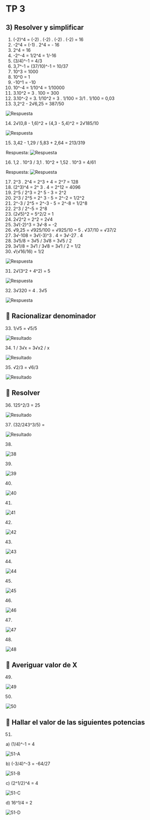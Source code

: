# TP 3

## 3) Resolver y simplificar

1. (-2)^4 = (-2) . (-2) . (-2) . (-2) = 16
2. -2^4 = (-1) . 2^4 = - 16
3. 2^4 = 16
4. -2^-4 = 1/2^4 = 1/-16
5. (3/4)^-1 = 4/3
6. 3,7^-1 = (37/10)^-1 = 10/37
7. 10^3 = 1000
8. 10^0 = 1
9. -10^1 = -10
10. 10^-4 = 1/10^4 = 1/10000
11. 3.10^2 = 3 . 100 = 300
12. 3.10^-2 = 3. 1/10^2 = 3 . 1/100 = 3/1 . 1/100 = 0,03
13. 3,2^2 - 2√6,25 = 387/50

![Respuesta](https://i.imgur.com/MHVVcy4.png)

14. 2√(0,8 - 1,6)^2 + (4,3 - 5,4)^2 = 2√185/10

![Respuesta](https://i.imgur.com/Bn3aHYa.png)

15. 3,42 - 1,29 / 5,83 + 2,64 = 213/319

Respuesta:
![Respuesta](https://i.imgur.com/JOa0jKN.png)

16. 1,2 . 10^3 / 3,1 . 10^2 + 1,52 . 10^3 = 4/61

Respuesta:
![Respuesta](https://i.imgur.com/KIfXbGx.png)

17. 2^3 . 2^4 = 2^3 + 4 = 2^7 = 128
18. (2^3)^4 = 2^ 3 . 4 = 2^12 = 4096
19. 2^5 / 2^3 = 2^ 5 - 3 = 2^2
20. 2^3 / 2^5 = 2^ 3 - 5 = 2^-2 = 1/2^2
21. 2^-3 / 2^5 = 2^-3 - 5 = 2^-8 = 1/2^8
22. 2^3 / 2^-5 = 2^8
23. (2√5)^2 = 5^2/2 = 1
24. 2√2^2 = 2^2 = 2√4
25. 3√(-2)^3 = 3√-8 = -2
26. √9,25 = √925/100 = √925/10 = 5 . √37/10 = √37/2
27. 3√-108 = 3√(-3)^3 . 4 = 3√-27 . 4
28. 3√5/8 = 3√5 / 3√8 = 3√5 / 2
29. 3√1/8 = 3√1 / 3√8 = 3√1 / 2 = 1/2
30. √(√16/16) = 1/2

![Respuesta](https://i.imgur.com/ykWw1ry.png)

31. 2√(3^2 + 4^2) = 5

![Respuesta](https://i.imgur.com/QxlMUwo.png)

32. 3√320 = 4 . 3√5

![Respuesta](https://i.imgur.com/UvOPK8j.png)

## 🔢 Racionalizar denominador

33. 1/√5 = √5/5

![Resultado](https://i.imgur.com/0uWn8hG.png)

34. 1 / 3√x = 3√x2 / x

![Resultado](https://i.imgur.com/wPspQTk.png)

35. √2/3 = √6/3

![Resultado](https://i.imgur.com/Qy6ybWU.png)

## 🔢 Resolver

36. 125^2/3 = 25

![Resultado](https://i.imgur.com/9RJSjBZ.png)

37. (32/243^3/5) =

![Resultado](https://i.imgur.com/7jF6L6R.png)

38.

![38](https://i.imgur.com/Yp3PKPl.png)

39.

![39](https://i.imgur.com/5XhvbRD.png)

40.

![40](https://i.imgur.com/lq1j5Lc.png)

41.

![41](https://i.imgur.com/SYH5XnX.png)

42.

![42](https://i.imgur.com/PypSUcF.png)

43.

![43](https://i.imgur.com/Vof4VrN.png)

44.

![44](https://i.imgur.com/sUJQbeK.png)

45.

![45](https://i.imgur.com/p69wsfO.png)

46.

![46](https://i.imgur.com/BdTgZ3c.png)

47.

![47](https://i.imgur.com/TJQvjgt.png)

48.

![48](https://i.imgur.com/mbGluWL.png)

## 🔢 Averiguar valor de X

49.

![49](https://i.imgur.com/9r8C1dx.png)

50.

![50](https://i.imgur.com/kD7BuBK.png)

## 🔢 Hallar el valor de las siguientes potencias

51.

a) (1/4)^-1 = 4

![51-A](https://i.imgur.com/PHF48zK.png)

b) (-3/4)^-3 = -64/27

![51-B](https://i.imgur.com/VyxXGLI.png)

c) (2^1/2)^4 = 4

![51-C](https://i.imgur.com/CJzdIr1.png)

d) 16^1/4 = 2

![51-D](https://i.imgur.com/K9yvZIK.png)
